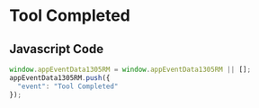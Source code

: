 # Tool Completed

## Javascript Code
```js
window.appEventData1305RM = window.appEventData1305RM || [];
appEventData1305RM.push({
  "event": "Tool Completed"
});
```




